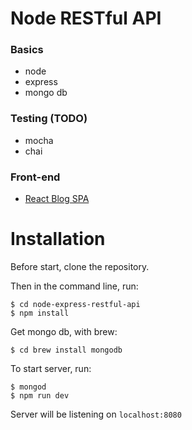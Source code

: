 # Node RESTful API

### Basics

- node
- express
- mongo db

### Testing (TODO)

- mocha
- chai

### Front-end

- [React Blog SPA](https://github.com/macrusso/blog-react-redux-saga-typescript)

# Installation

Before start, clone the repository.

Then in the command line, run:

```
$ cd node-express-restful-api
$ npm install
```

Get mongo db, with brew:

```
$ cd brew install mongodb
```

To start server, run:

```
$ mongod
$ npm run dev
```

Server will be listening on `localhost:8080`
